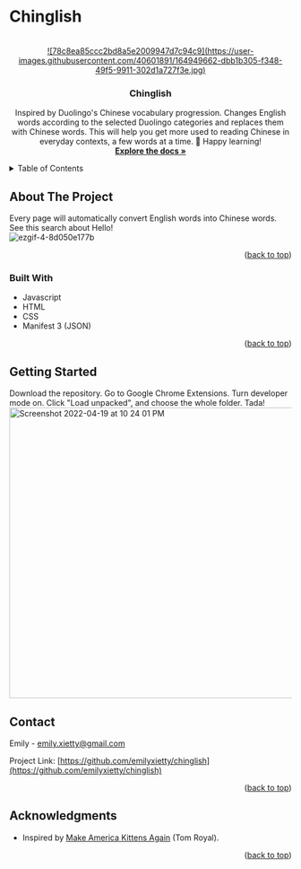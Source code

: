# Chinglish

<div id="top"></div>

<!-- PROJECT LOGO -->
<br />
<div align="center">
  <a href="https://github.com/emilyxietty/chinglish">
    ![78c8ea85ccc2bd8a5e2009947d7c94c9](https://user-images.githubusercontent.com/40601891/164949662-dbb1b305-f348-49f5-9911-302d1a727f3e.jpg)


  </a>


<h3 align="center">Chinglish</h3>

  <p align="center">
    Inspired by Duolingo's Chinese vocabulary progression. Changes English words according to the selected Duolingo categories and replaces them with Chinese words. This will help you get more used to reading Chinese in everyday contexts, a few words at a time. 🤠 Happy learning!
    <br>
    <a href="https://github.com/emilyxietty/chinglish/tree/main/chinglish"><strong>Explore the docs »</strong></a>
    <br />
  </p>
</div>


<!-- TABLE OF CONTENTS -->
<details>
  <summary>Table of Contents</summary>
  <ol>
    <li>
      <a href="#about-the-project">About The Project</a>
      <ul>
        <li><a href="#built-with">Built With</a></li>
      </ul>
    </li>
    <li><a href="#contact">Contact</a></li>
    <li><a href="#acknowledgments">Acknowledgments</a></li>
  </ol>
</details>




<!-- ABOUT THE PROJECT -->
## About The Project
Every page will automatically convert English words into Chinese words. See this search about Hello!
<br>
![ezgif-4-8d050e177b](https://user-images.githubusercontent.com/40601891/164949714-989e5074-6c78-4955-8c77-0f3bc22f598b.gif)

<p align="right">(<a href="#top">back to top</a>)</p>


### Built With

* Javascript
* HTML
* CSS
* Manifest 3 (JSON)

<p align="right">(<a href="#top">back to top</a>)</p>


<!-- GETTING STARTED -->
## Getting Started

Download the repository. Go to Google Chrome Extensions. Turn developer mode on. Click "Load unpacked", and choose the whole folder. Tada!
<br>
<img width="518" alt="Screenshot 2022-04-19 at 10 24 01 PM" src="https://user-images.githubusercontent.com/40601891/164134633-e62487e4-3467-4b5b-b5f7-cafaee25a605.png">

<!-- CONTACT -->
## Contact

Emily - emily.xietty@gmail.com

Project Link: [https://github.com/emilyxietty/chinglish](https://github.com/emilyxietty/chinglish)

<p align="right">(<a href="#top">back to top</a>)</p>



<!-- ACKNOWLEDGMENTS -->
## Acknowledgments

* Inspired by [Make America Kittens Again](https://github.com/tomroyal/Make-America-Kittens-Again) (Tom Royal).

<p align="right">(<a href="#top">back to top</a>)</p>
